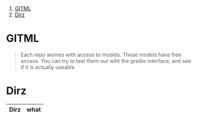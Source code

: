 1. [GITML](#gitml)
2. [Dirz](#dirz)

# GITML

> Each repo womes with access to models. These models have free access. You can try to test them out wiht the gradio interface, and see if it is actually useable

# Dirz

| Dirz | what |
| :--: | :--: |
